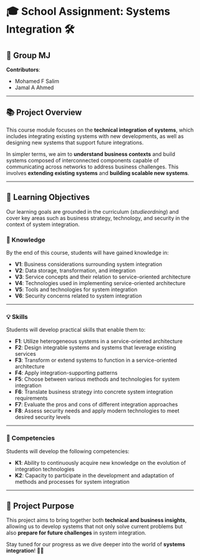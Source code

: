 # 🎓 **School Assignment: Systems Integration** 🛠️

## 🌟 Group MJ

**Contributors**:
- Mohamed F Salim
- Jamal A Ahmed

---

## 📚 Project Overview

This course module focuses on the **technical integration of systems**, which includes integrating existing systems with new developments, as well as designing new systems that support future integrations. 

In simpler terms, we aim to **understand business contexts** and build systems composed of interconnected components capable of communicating across networks to address business challenges. This involves **extending existing systems** and **building scalable new systems**.

---

## 🎯 Learning Objectives

Our learning goals are grounded in the curriculum (*studieordning*) and cover key areas such as business strategy, technology, and security in the context of system integration.

### 🧠 Knowledge

By the end of this course, students will have gained knowledge in:
- **V1**: Business considerations surrounding system integration
- **V2**: Data storage, transformation, and integration
- **V3**: Service concepts and their relation to service-oriented architecture
- **V4**: Technologies used in implementing service-oriented architecture
- **V5**: Tools and technologies for system integration
- **V6**: Security concerns related to system integration

---

### 💡 Skills

Students will develop practical skills that enable them to:
- **F1**: Utilize heterogeneous systems in a service-oriented architecture
- **F2**: Design integrable systems and systems that leverage existing services
- **F3**: Transform or extend systems to function in a service-oriented architecture
- **F4**: Apply integration-supporting patterns
- **F5**: Choose between various methods and technologies for system integration
- **F6**: Translate business strategy into concrete system integration requirements
- **F7**: Evaluate the pros and cons of different integration approaches
- **F8**: Assess security needs and apply modern technologies to meet desired security levels

---

### 🔧 Competencies

Students will develop the following competencies:
- **K1**: Ability to continuously acquire new knowledge on the evolution of integration technologies
- **K2**: Capacity to participate in the development and adaptation of methods and processes for system integration

---

## 🚀 Project Purpose

This project aims to bring together both **technical and business insights**, allowing us to develop systems that not only solve current problems but also **prepare for future challenges** in system integration.

Stay tuned for our progress as we dive deeper into the world of **systems integration**! 🔗✨
